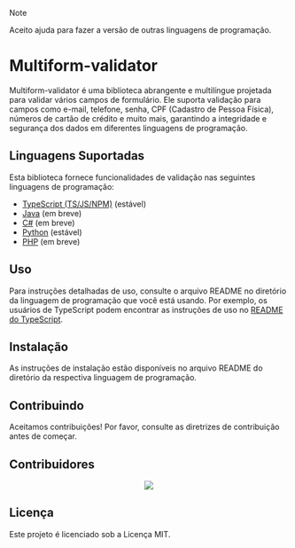 > [!NOTE]
> Aceito ajuda para fazer a versão de outras linguagens de programação.

# Multiform-validator

Multiform-validator é uma biblioteca abrangente e multilíngue projetada para validar vários campos de formulário. Ele suporta validação para campos como e-mail, telefone, senha, CPF (Cadastro de Pessoa Física), números de cartão de crédito e muito mais, garantindo a integridade e segurança dos dados em diferentes linguagens de programação.

## Linguagens Suportadas

Esta biblioteca fornece funcionalidades de validação nas seguintes linguagens de programação:

- [TypeScript (TS/JS/NPM)](https://github.com/gabriel-logan/multiform-validator/tree/main/packages/typescript/README.md) (estável)
- [Java](https://github.com/gabriel-logan/multiform-validator/tree/main/packages/java/README.md) (em breve)
- [C#](https://github.com/gabriel-logan/multiform-validator/tree/main/packages/csharp/README.md) (em breve)
- [Python](https://github.com/gabriel-logan/multiform-validator/tree/main/packages/python/README.md) (estável)
- [PHP](https://github.com/gabriel-logan/multiform-validator/tree/main/packages/php/README.md) (em breve)

## Uso

Para instruções detalhadas de uso, consulte o arquivo README no diretório da linguagem de programação que você está usando. Por exemplo, os usuários de TypeScript podem encontrar as instruções de uso no [README do TypeScript](https://github.com/gabriel-logan/multiform-validator/tree/main/packages/typescript/README.md).

## Instalação

As instruções de instalação estão disponíveis no arquivo README do diretório da respectiva linguagem de programação.

## Contribuindo

Aceitamos contribuições! Por favor, consulte as diretrizes de contribuição antes de começar.

## Contribuidores

<a style="display: flex; justify-content: center;" href="https://github.com/gabriel-logan/multiform-validator/graphs/contributors">
    <img src="https://contrib.rocks/image?repo=gabriel-logan/multiform-validator" />
</a>

## Licença

Este projeto é licenciado sob a Licença MIT.
